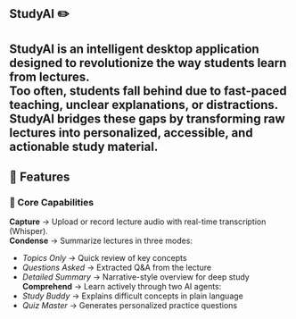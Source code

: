 StudyAI ✏️
----
**StudyAI** is an intelligent desktop application designed to revolutionize the way students learn from lectures.  
Too often, students fall behind due to fast-paced teaching, unclear explanations, or distractions. StudyAI bridges these gaps by transforming raw lectures into **personalized, accessible, and actionable study material**.
-----

## 🚀 Features

### 📌 Core Capabilities
**Capture** → Upload or record lecture audio with real-time transcription (Whisper).  
**Condense** → Summarize lectures in three modes:
  - *Topics Only* → Quick review of key concepts  
  - *Questions Asked* → Extracted Q&A from the lecture  
  - *Detailed Summary* → Narrative-style overview for deep study
**Comprehend** → Learn actively through two AI agents:
  - *Study Buddy* → Explains difficult concepts in plain language  
  - *Quiz Master* → Generates personalized practice questions  


